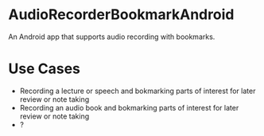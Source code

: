 # AudioRecorderBookmarkAndroid

An Android app that supports audio recording with bookmarks.

# Use Cases

* Recording a lecture or speech and bokmarking parts of interest for later review or note taking
* Recording an audio book and bokmarking parts of interest for later review or note taking
* ?
